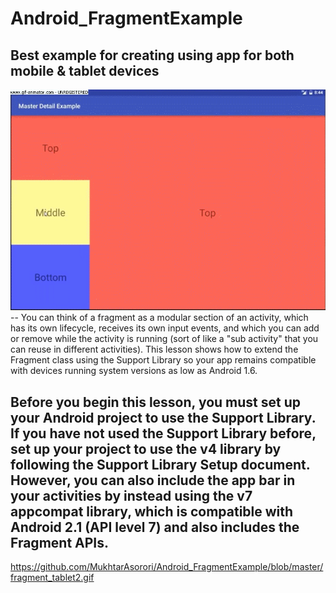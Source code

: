 # Android_FragmentExample
Best example for creating using app for both mobile &amp; tablet devices 
--
<img src="https://github.com/MukhtarAsorori/Android_FragmentExample/blob/master/fragment_tablet2.gif" />
--
You can think of a fragment as a modular section of an activity, which has its own lifecycle, receives its own input events, and which you can add or remove while the activity is running (sort of like a "sub activity" that you can reuse in different activities). This lesson shows how to extend the Fragment class using the Support Library so your app remains compatible with devices running system versions as low as Android 1.6.

Before you begin this lesson, you must set up your Android project to use the Support Library. If you have not used the Support Library before, set up your project to use the v4 library by following the Support Library Setup document. However, you can also include the app bar in your activities by instead using the v7 appcompat library, which is compatible with Android 2.1 (API level 7) and also includes the Fragment APIs.
--
https://github.com/MukhtarAsorori/Android_FragmentExample/blob/master/fragment_tablet2.gif
